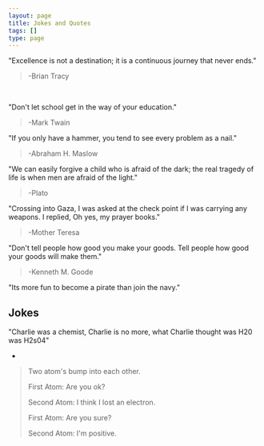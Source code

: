 ```yaml
--- 
layout: page
title: Jokes and Quotes
tags: []
type: page
---
```


"Excellence is not a destination; it is a continuous journey that never ends."
> -Brian Tracy
<br/>

"Don't let school get in the way of your education."
> -Mark Twain

"If you only have a hammer, you tend to see every problem as a nail."
> -Abraham H. Maslow

"We can easily forgive a child who is afraid of the dark; the real tragedy of life is when men are afraid of the light."
> -Plato

"Crossing into Gaza, I was asked at the check point if I was carrying any weapons. I replied, Oh yes, my prayer books."
> -Mother Teresa

"Don't tell people how good you make your goods. Tell people how good your goods will make them."
> -Kenneth M. Goode

"Its more fun to become a pirate than join the navy."


Jokes
-----

"Charlie was a chemist, Charlie is no more, what Charlie thought was H20 was H2s04"

-
> Two atom's bump into each other.
>
> First Atom: Are you ok?
>
> Second Atom: I think I lost an electron.
>
> First Atom: Are you sure?
>
> Second Atom: I'm positive.
